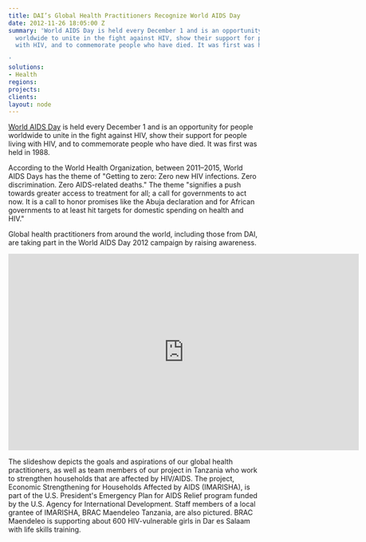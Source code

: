 ```yaml
---
title: DAI’s Global Health Practitioners Recognize World AIDS Day
date: 2012-11-26 18:05:00 Z
summary: 'World AIDS Day is held every December 1 and is an opportunity for people
  worldwide to unite in the fight against HIV, show their support for people living
  with HIV, and to commemorate people who have died. It was first was held in 1988.

'
solutions:
- Health
regions: 
projects: 
clients: 
layout: node
---
```


[World AIDS Day][1] is held every December 1 and is an opportunity for people worldwide to unite in the fight against HIV, show their support for people living with HIV, and to commemorate people who have died. It was first was held in 1988.

According to the World Health Organization, between 2011–2015, World AIDS Days has the theme of "Getting to zero: Zero new HIV infections. Zero discrimination. Zero AIDS-related deaths." The theme "signifies a push towards greater access to treatment for all; a call for governments to act now. It is a call to honor promises like the Abuja declaration and for African governments to at least hit targets for domestic spending on health and HIV."

Global health practitioners from around the world, including those from DAI, are taking part in the World AIDS Day 2012 campaign by raising awareness.

<iframe src="https://www.flickr.com/photos/daiglobal/8206836170/in/set-72157632064918449/player/" width="703" height="394" frameborder="0" allowfullscreen="" webkitallowfullscreen="" mozallowfullscreen="" oallowfullscreen="" msallowfullscreen=""></iframe>

The slideshow depicts the goals and aspirations of our global health practitioners, as well as team members of our project in Tanzania who work to strengthen households that are affected by HIV/AIDS. The project, Economic Strengthening for Households Affected by AIDS (IMARISHA), is part of the U.S. President's Emergency Plan for AIDS Relief program funded by the U.S. Agency for International Development. Staff members of a local grantee of IMARISHA, BRAC Maendeleo Tanzania, are also pictured. BRAC Maendeleo is supporting about 600 HIV-vulnerable girls in Dar es Salaam with life skills training.

[1]: http://www.worldaidscampaign.org/
